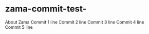 # zama-commit-test-
About Zama
Commit 1 line
Commit 2 line
Commit 3 line
Commit 4 line
Commit 5 line
